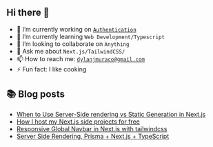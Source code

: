 ## Hi there 👋

- 🔭 I’m currently working on [`Authentication`](https://github.com/dmuraco3/react-firebase-auth)
- 🌱 I’m currently learning `Web Development/Typescript`
- 👯 I’m looking to collaborate on `Anything`
- 💬 Ask me about `Next.js/TailwindCSS/ `
- 📫 How to reach me: <a href="mailto://dylanjmuraco@gmail.com" target="_blank">`dylanjmuraco@gmail.com`</a>
- ⚡ Fun fact: I like cooking

## 📚 Blog posts 
<!-- BLOG-POST-LIST:START -->
- [When to Use Server-Side rendering vs Static Generation in Next.js](https://dev.to/dmuraco3/when-to-user-server-side-rendering-vs-static-generation-in-nextjs-8ab)
- [How I host my Next.js side projects for free](https://dev.to/dmuraco3/how-i-host-my-nextjs-side-projects-for-free-4bla)
- [Responsive Global Navbar in Next.js with tailwindcss](https://dev.to/dmuraco3/responsive-global-navbar-in-nextjs-with-tailwindcss-45p4)
- [Server Side Rendering, Prisma + Next.js  + TypeScript](https://dev.to/dmuraco3/server-side-rendering-prisma-nextjs-typescript-3kad)
<!-- BLOG-POST-LIST:END -->
